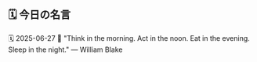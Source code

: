 ## 🗓️ 今日の名言

<!--START_SECTION:quote-->
🗓️ 2025-06-27
💬 "Think in the morning. Act in the noon. Eat in the evening. Sleep in the night." — William Blake
<!--END_SECTION:quote-->
